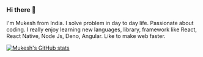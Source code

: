 ### Hi there 👋

I'm Mukesh from India. I solve problem in day to day life. Passionate about coding. I really enjoy learning new languages, library, framework like React, React Native, Node Js, Deno, Angular. Like to make web faster.

[![Mukesh's GitHub stats](https://github-readme-stats.vercel.app/api?username=githubMukesh)](https://github.com/githubMukesh/github-readme-stats)
<!--
**githubMukesh/githubMukesh** is a ✨ _special_ ✨ repository because its `README.md` (this file) appears on your GitHub profile.

Here are some ideas to get you started:

- 🔭 I’m currently working on ... Web developer
- 🌱 I’m currently learning ...
- 👯 I’m looking to collaborate on ...
- 🤔 I’m looking for help with ...
- 💬 Ask me about ...
- 📫 How to reach me: ...
- 😄 Pronouns: ...
- ⚡ Fun fact: ...
-->
